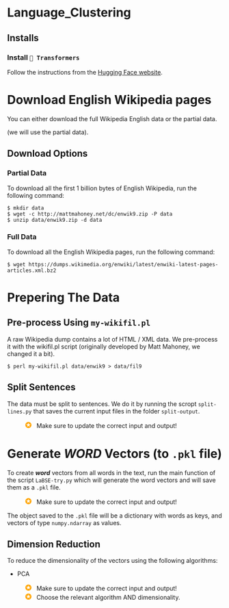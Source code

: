 <style>
ul.star{list-style: none;}
ul.star li::before{
    content: "\272A";
    color: orange;
    font-weight: bold;
    font-size: 18px;
    display: inline-block; 
    width: 1.5em;
    margin-left: 1em;
}
</style>

# Language_Clustering

## Installs

### Install `🤗 Transformers`

Follow the instructions from the [Hugging Face website](https://huggingface.co/docs/transformers/installation).

# Download English Wikipedia pages

You can either download the full Wikipedia English data or the partial data.

(we will use the partial data).

## Download Options

### Partial Data

To download all the first 1 billion bytes of English Wikipedia, run the following command:

```
$ mkdir data
$ wget -c http://mattmahoney.net/dc/enwik9.zip -P data
$ unzip data/enwik9.zip -d data
```

### Full Data

To download all the English Wikipedia pages, run the following command:

```
$ wget https://dumps.wikimedia.org/enwiki/latest/enwiki-latest-pages-articles.xml.bz2
```

# Prepering The Data

## Pre-process Using `my-wikifil.pl`

A raw Wikipedia dump contains a lot of HTML / XML data.
We pre-process it with the wikifil.pl script
(originally developed by Matt Mahoney, we changed it a bit).

```
$ perl my-wikifil.pl data/enwik9 > data/fil9
```

## Split Sentences

The data must be split to sentences. We do it by running the scropt `split-lines.py` that saves the current input files
in the folder `split-output`.

<ul class="star">
  <li>Make sure to update the correct input and output!</li>
</ul>

# Generate ***WORD*** Vectors (to `.pkl` file)

To create ***word*** vectors from all words in the text, run the main function of the script `LaBSE-try.py` which will
generate the word vectors and will save them as a `.pkl` file.

<ul class="star">
    <li>Make sure to update the correct input and output!</li>
</ul>

The object saved to the `.pkl` file will be a dictionary with words as keys, and vectors of type `numpy.ndarray` as
values.

## Dimension Reduction

To reduce the dimensionality of the vectors using the following algorithms:

* PCA

<ul class="star">
    <li>Make sure to update the correct input and output!</li>
    <li>Choose the relevant algorithm AND dimensionality.</li>
</ul>



